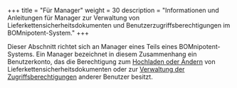 +++
title = "Für Manager"
weight = 30
description = "Informationen und Anleitungen für Manager zur Verwaltung von Lieferkettensicherheitsdokumenten und Benutzerzugriffsberechtigungen im BOMnipotent-System."
+++

Dieser Abschnitt richtet sich an Manager eines Teils eines BOMnipotent-Systems. Ein Manager bezeichnet in diesem Zusammenhang ein Benutzerkonto, das die Berechtigung zum [Hochladen oder Ändern](/de/client/manager/doc-management/) von Lieferkettensicherheitsdokumenten oder zur [Verwaltung der Zugriffsberechtigungen](/de/client/manager/user-management/) anderer Benutzer besitzt.